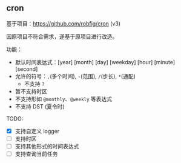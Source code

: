 ## cron

基于项目：https://github.com/robfig/cron (v3)

因原项目不符合需求，遂基于原项目进行改造。

功能：  

- 默认时间表达式：[year] [month] [day] [weekday] [hour] [minute] [second]  
- 允许的符号：`,`(多个时间), `-`(范围), `/`(步长), `*`(通配)  
  - 不支持 `?`  
- 暂不支持时区  
- 不支持形如 `@monthly`、`@weekly` 等表达式  
- 不支持 DST (夏令时)  

TODO:  

- [x] 支持自定义 logger  
- [ ] 支持时区  
- [ ] 支持其他形式的时间表达式  
- [ ] 支持查询当前任务  
